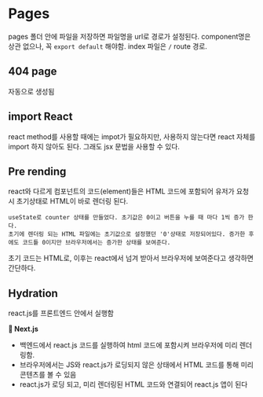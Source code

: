 # Pages

pages 폴더 안에 파일을 저장하면 파일명을 url로 경로가 설정된다. component명은 상관 없으나, 꼭 `export default` 해야함.
index 파일은 `/` route 경로.

## 404 page

자동으로 생성됨

## import React

react method를 사용할 때에는 impot가 필요하지만, 사용하지 않는다면 react 자체를 import 하지 않아도 된다. 그래도 jsx 문법을 사용할 수 있다.

## Pre rending

react와 다르게 컴포넌트의 코드(element)들은 HTML 코드에 포함되어 유저가 요청 시 초기상태로 HTML이 바로 렌더링 된다.

```
useState로 counter 상태를 만들었다. 초기값은 0이고 버튼을 누를 때 마다 1씩 증가 한다.
초기에 렌더링 되는 HTML 파일에는 초기값으로 설정했던 '0'상태로 저장되어있다. 증가한 후에도 코드틑 0이지만 브라우저에서는 증가한 상태를 보여준다.
```

초기 코드는 HTML로, 이후는 react에서 넘겨 받아서 브라우저에 보여준다고 생각하면 간단하다.

## Hydration

react.js를 프론트엔드 안에서 실행함

**🌟 Next.js**

- 백엔드에서 react.js 코드를 실행하여 html 코드에 포함시켜 브라우저에 미리 렌더링함.
- 브라우저에서는 JS와 react.js가 로딩되지 않은 상태에서 HTML 코드를 통해 미리 콘텐츠를 볼 수 있음
- react.js가 로딩 되고, 미리 렌더링된 HTML 코드와 연결되어 react.js 앱이 된다
